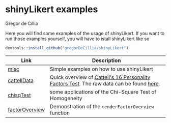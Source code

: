 # shinyLikert examples
Gregor de Cillia  

Here you will find some examples of the usage of shinyLikert. If you want to run those examples yourself, you will have to istall shinyLikert like so


```r
devtools::install_github("gregorDeCillia/shinyLikert")
```


Link            | Description
----------------|------------------------------
[misc]          | Simple examples on how to use shinyLikert
[cattellData]   | Quick overview of [Cattell's 16 Personality Factors Test]. The raw data can be found [here].
[chisqTest](chisqTest/)     | some applications of the Chi-Square Test of Homogeneity
[factorOverview]| Demonstration of the `renderFactorOverview` function


[cattellData]: cattellData/
[misc]:        misc/
[Cattell's 16 Personality Factors Test]: http://personality-testing.info/tests/16PF.php
[here]:        http://personality-testing.info/_rawdata/
[factorOverview]: (factorOverview/)
